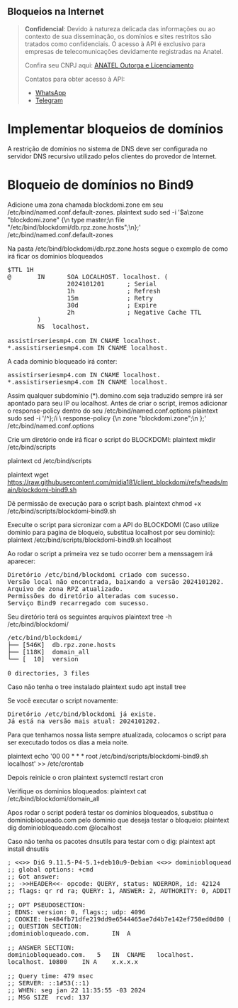 ## Bloqueios na Internet

> **Confidencial**: Devido à natureza delicada das informações ou ao contexto de sua disseminação, os domínios e sites restritos são tratados como confidenciais. O acesso à API é exclusivo para empresas de telecomunicações devidamente registradas na Anatel.
> 
> Confira seu CNPJ aqui: <a href="https://informacoes.anatel.gov.br/paineis/outorga-e-licenciamento" target="_blank">ANATEL Outorga e Licenciamento</a>
> 
> Contatos para obter acesso à API:
> - <a href="https://api.whatsapp.com/send/?phone=5584998667245&text=Como+obter+acesso+a+API%3F&type=phone_number&app_absent=0" target="_blank">WhatsApp</a>
> - <a href="https://t.me/LucasMidia" target="_blank">Telegram</a>


# Implementar bloqueios de domínios
A restrição de domínios no sistema de DNS deve ser configurada no servidor DNS recursivo utilizado pelos clientes do provedor de Internet.

# Bloqueio de domínios no Bind9
Adicione uma zona chamada blockdomi.zone em seu /etc/bind/named.conf.default-zones.
plaintext
sudo sed -i '$a\zone "blockdomi.zone" {\n    type master;\n    file "/etc/bind/blockdomi/db.rpz.zone.hosts";\n};' /etc/bind/named.conf.default-zones

Na pasta /etc/bind/blockdomi/db.rpz.zone.hosts segue o exemplo de como irá ficar os dominios bloqueados
<pre>
$TTL 1H
@       IN      SOA LOCALHOST. localhost. (
                2024101201      ; Serial
                1h              ; Refresh
                15m             ; Retry
                30d             ; Expire
                2h              ; Negative Cache TTL
        )
        NS  localhost.

assistirseriesmp4.com IN CNAME localhost.
*.assistirseriesmp4.com IN CNAME localhost.
</pre>
A cada dominio bloqueado irá conter:
<pre>
assistirseriesmp4.com IN CNAME localhost.
*.assistirseriesmp4.com IN CNAME localhost.
</pre>
Assim qualquer subdomínio (*).domino.com seja traduzido sempre irá ser apontado para seu IP ou localhost.
Antes de criar o script, iremos adicionar o response-policy dentro do seu /etc/bind/named.conf.options
plaintext
sudo sed -i '/^};/i \    response-policy {\n        zone "blockdomi.zone";\n    };' /etc/bind/named.conf.options

Crie um diretório onde irá ficar o script do BLOCKDOMI:
plaintext
mkdir /etc/bind/scripts

plaintext
cd /etc/bind/scripts

plaintext
wget https://raw.githubusercontent.com/midia181/client_blockdomi/refs/heads/main/blockdomi-bind9.sh

Dê permissão de execução para o script bash.
plaintext
chmod +x /etc/bind/scripts/blockdomi-bind9.sh

Execulte o script para sicronizar com a API do BLOCKDOMI (Caso utilize dominio para pagina de bloqueio, substitua localhost por seu dominio):
plaintext
/etc/bind/scripts/blockdomi-bind9.sh localhost

Ao rodar o script a primeira vez se tudo ocorrer bem a menssagem irá aparecer:
<pre>
Diretório /etc/bind/blockdomi criado com sucesso.
Versão local não encontrada, baixando a versão 2024101202.
Arquivo de zona RPZ atualizado.
Permissões do diretório alteradas com sucesso.
Serviço Bind9 recarregado com sucesso.
</pre>
Seu diretório terá os seguintes arquivos
plaintext
tree -h /etc/bind/blockdomi/

<pre>
/etc/bind/blockdomi/
├── [546K]  db.rpz.zone.hosts
├── [118K]  domain_all
└── [  10]  version

0 directories, 3 files
</pre>
Caso não tenha o tree instalado
plaintext
sudo apt install tree

Se você executar o script novamente:
<pre>
Diretório /etc/bind/blockdomi já existe.
Já está na versão mais atual: 2024101202.
</pre>
Para que tenhamos nossa lista sempre atualizada, colocamos o script para ser executado todos os dias a meia noite.

plaintext
echo '00 00   * * *   root    /etc/bind/scripts/blockdomi-bind9.sh localhost' >> /etc/crontab

Depois reinicie o cron
plaintext
systemctl restart cron

Verifique os dominios bloqueados:
plaintext
cat /etc/bind/blockdomi/domain_all

Apos rodar o script poderá testar os dominios bloqueados, substitua o dominiobloqueado.com pelo dominio que deseja testar o bloqueio:
plaintext
dig dominiobloqueado.com @localhost

Caso não tenha os pacotes dnsutils para testar com o dig:
plaintext
apt install dnsutils

<pre>
; <<>> DiG 9.11.5-P4-5.1+deb10u9-Debian <<>> dominiobloqueado.com @localhost
;; global options: +cmd
;; Got answer:
;; ->>HEADER<<- opcode: QUERY, status: NOERROR, id: 42124
;; flags: qr rd ra; QUERY: 1, ANSWER: 2, AUTHORITY: 0, ADDITIONAL: 1
 
;; OPT PSEUDOSECTION:
; EDNS: version: 0, flags:; udp: 4096
; COOKIE: be484fb71dfe219dd9e6544465ae7d4b7e142ef750ed0d80 (good)
;; QUESTION SECTION:
;dominiobloqueado.com.		IN	A
 
;; ANSWER SECTION:
dominiobloqueado.com.	5	IN	CNAME	localhost.
localhost. 10800	IN A	x.x.x.x
 
;; Query time: 479 msec
;; SERVER: ::1#53(::1)
;; WHEN: seg jan 22 11:35:55 -03 2024
;; MSG SIZE  rcvd: 137
</pre>
